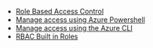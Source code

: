 - [Role Based Access Control](../articles/active-directory/role-based-access-control-configure.md)
- [Manage access using Azure Powershell](../articles/active-directory/role-based-access-control-manage-access-powershell.md)
- [Manage access using the Azure CLI](../articles/active-directory/role-based-access-control-manage-access-azure-cli.md)
- [RBAC Built in Roles](../articles/active-directory/role-based-access-built-in-roles.md)
